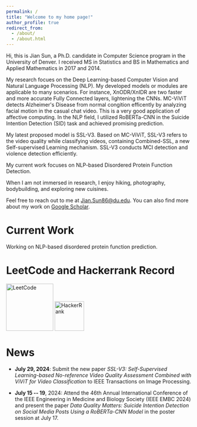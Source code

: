 ```yaml
---
permalink: /
title: "Welcome to my home page!"
author_profile: true
redirect_from: 
  - /about/
  - /about.html
---
```


Hi, this is Jian Sun, a Ph.D. candidate in Computer Science program in the University of Denver. I received MS in Statistics and BS in Mathematics and Applied Mathematics in 2017 and 2014.

My research focues on the Deep Learning-based Computer Vision and Natural Language Processing (NLP). My developed models or modules are applicable to many scenarios. For instance, XnODR/XnIDR are two faster and more accurate Fully Connected layers, lightening the CNNs. MC-ViViT detects Alzheimer's Disease from normal congition efficently by analyzing facial motion in the casual chat video. This is a very good application of affective computing. In the NLP field, I utilized RoBERTa-CNN in the Suicide Intention Detection (SID) task and achieved promising prediction.

My latest proposed model is SSL-V3. Based on MC-ViViT, SSL-V3 refers to the video quality while classifying videos, containing Combined-SSL, a new Self-supervised Learning mechanism. SSL-V3 conducts MCI detection and violence detection efficiently. 

My current work focuses on NLP-based Disordered Protein Function Detection.

When I am not immersed in research, I enjoy hiking, photography, bodybuilding, and exploring new cuisines.

Feel free to reach out to me at [Jian.Sun86@du.edu](mailto:Jian.Sun86@du.edu?subject=Test). You can also find more about my work on [Google Scholar](https://scholar.google.com/citations?user=8bq3_mEAAAAJ&hl=en).

Current Work
=============

Working on NLP-based disordered protein function prediction.

LeetCode and Hackerrank Record
==============================

[<img src="https://miro.medium.com/v2/resize:fit:1020/0*xJCLQQRZv3XFMUd1" alt="LeetCode" width="128" height="128">](https://leetcode.com/u/jiansfoggy/) [<img src="https://upload.wikimedia.org/wikipedia/commons/thumb/4/40/HackerRank_Icon-1000px.png/600px-HackerRank_Icon-1000px.png" alt="HackerRank" width="80" height="80">](https://www.hackerrank.com/profile/jian_sun)

News
=====

* **July 29, 2024**: Submit the new paper <i>SSL-V3: Self-Supervised Learning-based No-reference Video Quality Assessment Combined with ViViT for Video Classification</i> to IEEE Transactions on Image Processing.

* **July 15 -- 19**, 2024: Attend the 46th Annual International Conference of the IEEE Engineering in Medicine and Biology Society (IEEE EMBC 2024) and present the paper <i>Data Quality Matters: Suicide Intention Detection on Social Media Posts Using a RoBERTa-CNN Model</i> in the poster session at July 17.